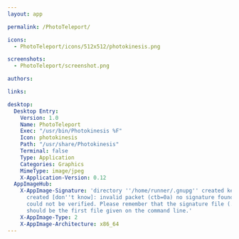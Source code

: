 ```yaml
---
layout: app

permalink: /PhotoTeleport/

icons:
  - PhotoTeleport/icons/512x512/photokinesis.png

screenshots:
  - PhotoTeleport/screenshot.png

authors:

links:

desktop:
  Desktop Entry:
    Version: 1.0
    Name: PhotoTeleport
    Exec: "/usr/bin/Photokinesis %F"
    Icon: photokinesis
    Path: "/usr/share/Photokinesis"
    Terminal: false
    Type: Application
    Categories: Graphics
    MimeType: image/jpeg
    X-Application-Version: 0.12
  AppImageHub:
    X-AppImage-Signature: 'directory ''/home/runner/.gnupg'' created keybox ''/home/runner/.gnupg/pubring.kbx''
      created [don''t know]: invalid packet (ctb=0a) no signature found the signature
      could not be verified. Please remember that the signature file (.sig or .asc)
      should be the first file given on the command line.'
    X-AppImage-Type: 2
    X-AppImage-Architecture: x86_64
---
```

